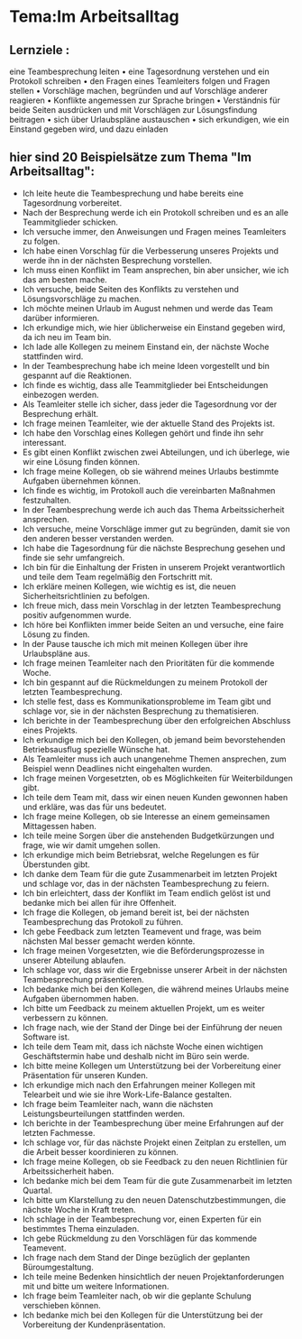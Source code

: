 # Tema:Im Arbeitsalltag  
## Lernziele :
eine Teambesprechung leiten
• eine Tagesordnung verstehen und ein Protokoll schreiben 
• den Fragen eines Teamleiters folgen und Fragen stellen
• Vorschläge machen, begründen und auf Vorschläge anderer reagieren 
• Konflikte angemessen zur Sprache bringen 
• Verständnis für beide Seiten ausdrücken und mit Vorschlägen zur Lösungsfindung beitragen 
• sich über Urlaubspläne austauschen 
• sich erkundigen, wie ein Einstand gegeben wird, und dazu einladen

## hier sind 20 Beispielsätze zum Thema "Im Arbeitsalltag":
- Ich leite heute die Teambesprechung und habe bereits eine Tagesordnung vorbereitet.
- Nach der Besprechung werde ich ein Protokoll schreiben und es an alle Teammitglieder schicken.
- Ich versuche immer, den Anweisungen und Fragen meines Teamleiters zu folgen.
- Ich habe einen Vorschlag für die Verbesserung unseres Projekts und werde ihn in der nächsten Besprechung vorstellen.
- Ich muss einen Konflikt im Team ansprechen, bin aber unsicher, wie ich das am besten mache.
- Ich versuche, beide Seiten des Konflikts zu verstehen und Lösungsvorschläge zu machen.
- Ich möchte meinen Urlaub im August nehmen und werde das Team darüber informieren.
- Ich erkundige mich, wie hier üblicherweise ein Einstand gegeben wird, da ich neu im Team bin.
- Ich lade alle Kollegen zu meinem Einstand ein, der nächste Woche stattfinden wird.
- In der Teambesprechung habe ich meine Ideen vorgestellt und bin gespannt auf die Reaktionen.
- Ich finde es wichtig, dass alle Teammitglieder bei Entscheidungen einbezogen werden.
- Als Teamleiter stelle ich sicher, dass jeder die Tagesordnung vor der Besprechung erhält.
- Ich frage meinen Teamleiter, wie der aktuelle Stand des Projekts ist.
- Ich habe den Vorschlag eines Kollegen gehört und finde ihn sehr interessant.
- Es gibt einen Konflikt zwischen zwei Abteilungen, und ich überlege, wie wir eine Lösung finden können.
- Ich frage meine Kollegen, ob sie während meines Urlaubs bestimmte Aufgaben übernehmen können.
- Ich finde es wichtig, im Protokoll auch die vereinbarten Maßnahmen festzuhalten.
- In der Teambesprechung werde ich auch das Thema Arbeitssicherheit ansprechen.
- Ich versuche, meine Vorschläge immer gut zu begründen, damit sie von den anderen besser verstanden werden.
- Ich habe die Tagesordnung für die nächste Besprechung gesehen und finde sie sehr umfangreich.
- Ich bin für die Einhaltung der Fristen in unserem Projekt verantwortlich und teile dem Team regelmäßig den Fortschritt mit.
- Ich erkläre meinen Kollegen, wie wichtig es ist, die neuen Sicherheitsrichtlinien zu befolgen.
- Ich freue mich, dass mein Vorschlag in der letzten Teambesprechung positiv aufgenommen wurde.
- Ich höre bei Konflikten immer beide Seiten an und versuche, eine faire Lösung zu finden.
- In der Pause tausche ich mich mit meinen Kollegen über ihre Urlaubspläne aus.
- Ich frage meinen Teamleiter nach den Prioritäten für die kommende Woche.
- Ich bin gespannt auf die Rückmeldungen zu meinem Protokoll der letzten Teambesprechung.
- Ich stelle fest, dass es Kommunikationsprobleme im Team gibt und schlage vor, sie in der nächsten Besprechung zu thematisieren.
- Ich berichte in der Teambesprechung über den erfolgreichen Abschluss eines Projekts.
- Ich erkundige mich bei den Kollegen, ob jemand beim bevorstehenden Betriebsausflug spezielle Wünsche hat.
- Als Teamleiter muss ich auch unangenehme Themen ansprechen, zum Beispiel wenn Deadlines nicht eingehalten wurden.
- Ich frage meinen Vorgesetzten, ob es Möglichkeiten für Weiterbildungen gibt.
- Ich teile dem Team mit, dass wir einen neuen Kunden gewonnen haben und erkläre, was das für uns bedeutet.
- Ich frage meine Kollegen, ob sie Interesse an einem gemeinsamen Mittagessen haben.
- Ich teile meine Sorgen über die anstehenden Budgetkürzungen und frage, wie wir damit umgehen sollen.
- Ich erkundige mich beim Betriebsrat, welche Regelungen es für Überstunden gibt.
- Ich danke dem Team für die gute Zusammenarbeit im letzten Projekt und schlage vor, das in der nächsten Teambesprechung zu feiern.
- Ich bin erleichtert, dass der Konflikt im Team endlich gelöst ist und bedanke mich bei allen für ihre Offenheit.
- Ich frage die Kollegen, ob jemand bereit ist, bei der nächsten Teambesprechung das Protokoll zu führen.
- Ich gebe Feedback zum letzten Teamevent und frage, was beim nächsten Mal besser gemacht werden könnte.
- Ich frage meinen Vorgesetzten, wie die Beförderungsprozesse in unserer Abteilung ablaufen.
- Ich schlage vor, dass wir die Ergebnisse unserer Arbeit in der nächsten Teambesprechung präsentieren.
- Ich bedanke mich bei den Kollegen, die während meines Urlaubs meine Aufgaben übernommen haben.
- Ich bitte um Feedback zu meinem aktuellen Projekt, um es weiter verbessern zu können.
- Ich frage nach, wie der Stand der Dinge bei der Einführung der neuen Software ist.
- Ich teile dem Team mit, dass ich nächste Woche einen wichtigen Geschäftstermin habe und deshalb nicht im Büro sein werde.
- Ich bitte meine Kollegen um Unterstützung bei der Vorbereitung einer Präsentation für unseren Kunden.
- Ich erkundige mich nach den Erfahrungen meiner Kollegen mit Telearbeit und wie sie ihre Work-Life-Balance gestalten.
- Ich frage beim Teamleiter nach, wann die nächsten Leistungsbeurteilungen stattfinden werden.
- Ich berichte in der Teambesprechung über meine Erfahrungen auf der letzten Fachmesse.
- Ich schlage vor, für das nächste Projekt einen Zeitplan zu erstellen, um die Arbeit besser koordinieren zu können.
- Ich frage meine Kollegen, ob sie Feedback zu den neuen Richtlinien für Arbeitssicherheit haben.
- Ich bedanke mich bei dem Team für die gute Zusammenarbeit im letzten Quartal.
- Ich bitte um Klarstellung zu den neuen Datenschutzbestimmungen, die nächste Woche in Kraft treten.
- Ich schlage in der Teambesprechung vor, einen Experten für ein bestimmtes Thema einzuladen.
- Ich gebe Rückmeldung zu den Vorschlägen für das kommende Teamevent.
- Ich frage nach dem Stand der Dinge bezüglich der geplanten Büroumgestaltung.
- Ich teile meine Bedenken hinsichtlich der neuen Projektanforderungen mit und bitte um weitere Informationen.
- Ich frage beim Teamleiter nach, ob wir die geplante Schulung verschieben können.
- Ich bedanke mich bei den Kollegen für die Unterstützung bei der Vorbereitung der Kundenpräsentation.